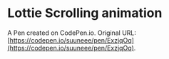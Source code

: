 # Lottie Scrolling animation

A Pen created on CodePen.io. Original URL: [https://codepen.io/suuneee/pen/ExzjqOq](https://codepen.io/suuneee/pen/ExzjqOq).

